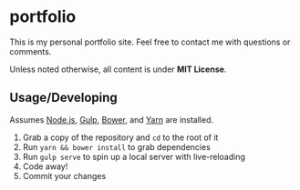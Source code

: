 # portfolio

This is my personal portfolio site. Feel free to contact me with questions or comments.

Unless noted otherwise, all content is under **MIT License**.

## Usage/Developing

Assumes [Node.js][node], [Gulp][gulp], [Bower][bower], and [Yarn][yarn] are installed.

1. Grab a copy of the repository and `cd` to the root of it
2. Run `yarn && bower install` to grab dependencies
3. Run `gulp serve` to spin up a local server with live-reloading
4. Code away!
5. Commit your changes

[node]: https://nodejs.org/
[gulp]: http://gulpjs.com/
[bower]: https://bower.io/
[yarn]: https://yarnpkg.com/
